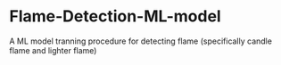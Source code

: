 # Flame-Detection-ML-model
A ML model tranning procedure for detecting flame (specifically candle flame and lighter flame)
